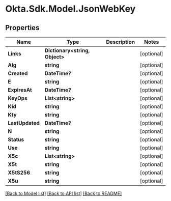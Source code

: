 # Okta.Sdk.Model.JsonWebKey
## Properties

Name | Type | Description | Notes
------------ | ------------- | ------------- | -------------
**Links** | **Dictionary&lt;string, Object&gt;** |  | [optional] 
**Alg** | **string** |  | [optional] 
**Created** | **DateTime?** |  | [optional] 
**E** | **string** |  | [optional] 
**ExpiresAt** | **DateTime?** |  | [optional] 
**KeyOps** | **List&lt;string&gt;** |  | [optional] 
**Kid** | **string** |  | [optional] 
**Kty** | **string** |  | [optional] 
**LastUpdated** | **DateTime?** |  | [optional] 
**N** | **string** |  | [optional] 
**Status** | **string** |  | [optional] 
**Use** | **string** |  | [optional] 
**X5c** | **List&lt;string&gt;** |  | [optional] 
**X5t** | **string** |  | [optional] 
**X5tS256** | **string** |  | [optional] 
**X5u** | **string** |  | [optional] 

[[Back to Model list]](../README.md#documentation-for-models) [[Back to API list]](../README.md#documentation-for-api-endpoints) [[Back to README]](../README.md)

